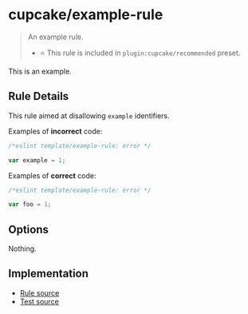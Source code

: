 # cupcake/example-rule
> An example rule.
> - ⭐️ This rule is included in `plugin:cupcake/recommended` preset.

This is an example.

## Rule Details

This rule aimed at disallowing `example` identifiers.

Examples of **incorrect** code:

```js
/*eslint template/example-rule: error */

var example = 1;
```

Examples of **correct** code:

```js
/*eslint template/example-rule: error */

var foo = 1;
```

## Options

Nothing.

## Implementation

- [Rule source](../../lib/rules/example-rule.js)
- [Test source](../../tests/lib/rules/example-rule.js)
